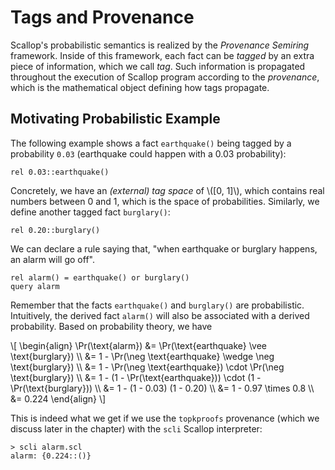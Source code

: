 # Tags and Provenance

Scallop's probabilistic semantics is realized by the *Provenance Semiring* framework.
Inside of this framework, each fact can be *tagged* by an extra piece of information, which we call *tag*.
Such information is propagated throughout the execution of Scallop program according to the *provenance*, which is the mathematical object defining how tags propagate.

## Motivating Probabilistic Example

The following example shows a fact `earthquake()` being tagged by a probability `0.03` (earthquake could happen with a 0.03 probability):

``` scl
rel 0.03::earthquake()
```

Concretely, we have an *(external) tag space* of \\([0, 1]\\), which contains real numbers between 0 and 1, which is the space of probabilities.
Similarly, we define another tagged fact `burglary()`:

``` scl
rel 0.20::burglary()
```

We can declare a rule saying that, "when earthquake or burglary happens, an alarm will go off".

``` scl
rel alarm() = earthquake() or burglary()
query alarm
```

Remember that the facts `earthquake()` and `burglary()` are probabilistic.
Intuitively, the derived fact `alarm()` will also be associated with a derived probability.
Based on probability theory, we have

\\[
\begin{align}
\Pr(\text{alarm})
&= \Pr(\text{earthquake} \vee \text{burglary}) \\\\
&= 1 - \Pr(\neg \text{earthquake} \wedge \neg \text{burglary}) \\\\
&= 1 - \Pr(\neg \text{earthquake}) \cdot \Pr(\neg \text{burglary}) \\\\
&= 1 - (1 - \Pr(\text{earthquake})) \cdot (1 - \Pr(\text{burglary})) \\\\
&= 1 - (1 - 0.03) (1 - 0.20) \\\\
&= 1 - 0.97 \times 0.8 \\\\
&= 0.224
\end{align}
\\]

This is indeed what we get if we use the `topkproofs` provenance (which we discuss later in the chapter) with the `scli` Scallop interpreter:

```
> scli alarm.scl
alarm: {0.224::()}
```
